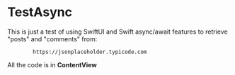 # TestAsync


This is just a test of using SwiftUI and Swift async/await features to retrieve "posts" and "comments" from:

            https://jsonplaceholder.typicode.com
            
All the code is in **ContentView**        
